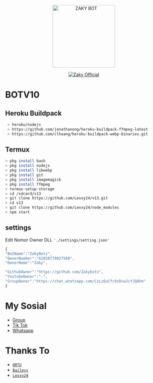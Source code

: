 <p align="center">
<img src="https://l.top4top.io/p_22225gd9e0.jpg" alt="ZAKY BOT" width="200"/>

<p align="center">
    <a href="https://Lexxy24.github.io">
        <img
            src="https://readme-typing-svg.herokuapp.com?size=15&width=280&lines=Created+By+Zaky+Ganz+♨️"
            alt="Zaky Official"
        />
    </a>
</p>

# BOTV10
## Heroku Buildpack


```bash
 > heroku/nodejs
 > https://github.com/jonathanong/heroku-buildpack-ffmpeg-latest
 > https://github.com/clhuang/heroku-buildpack-webp-binaries.git
```

## Termux
```bash
> pkg install bash
> pkg install nodejs
> pkg install libwebp
> pkg install git
> pkg install imagemagick
> pkg install ffmpeg
> termux-setup-storage
> cd /sdcard/v13
> git clone https://github.com/Lexxy24/v13.git
> cd v13
> git clone https://github.com/Lexxy24/node_modules
> npm start
```

## settings
Edit Nomor Owner DLL `'./settings/setting.json'`

```ts
{
"BotName":"ZakyBotz",
"OwnerNumber":"62858779027560",
"OwnerName":"Zaky",

"GithubOwner":"https://github.com/Zakybotz",
"YoutubeOwner":"-",
"GroupOwner":"https://chat.whatsapp.com/CzLzQuCfc9zDnaJcYJQAhm"
}
```

# My Sosial
- [Group ](https://chat.whatsapp.com/CzLzQuCfc9zDnaJcYJQAhm)
- [Tik Tok ](-)
- [Whatsapp ](https://wa.me/62858779027560)

# Thanks To
* [`ORTU`](-)
* [`Baileys`](https://github.com/adiwajshing/Baileys)
* [`Lexxy24`](https://github.com/Lexxy24)
